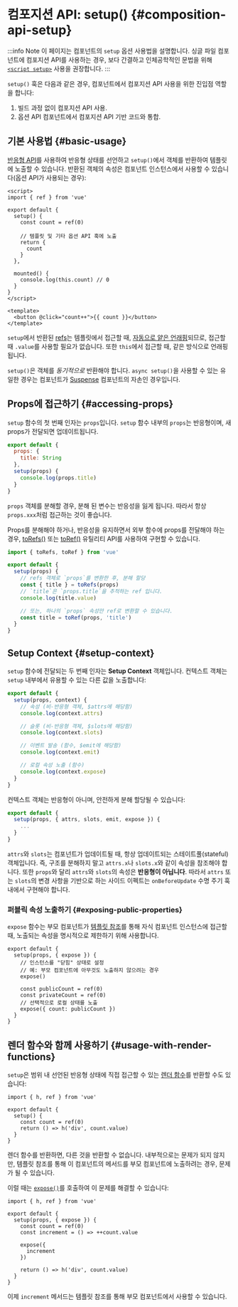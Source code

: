 # 컴포지션 API: setup() {#composition-api-setup}

:::info Note
이 페이지는 컴포넌트의 `setup` 옵션 사용법을 설명합니다.
싱글 파일 컴포넌트에 컴포지션 API를 사용하는 경우,
보다 간결하고 인체공학적인 문법을 위해 [`<script setup>`](/api/sfc-script-setup.html) 사용을 권장합니다.
:::

`setup()` 훅은 다음과 같은 경우, 컴포넌트에서 컴포지션 API 사용을 위한 진입점 역할을 합니다:

1. 빌드 과정 없이 컴포지션 API 사용.
2. 옵션 API 컴포넌트에서 컴포지션 API 기반 코드와 통합.

## 기본 사용법 {#basic-usage}

[반응형 API](./reactivity-core.html)를 사용하여 반응형 상태를 선언하고 `setup()`에서 객체를 반환하여 템플릿에 노출할 수 있습니다.
반환된 객체의 속성은 컴포넌트 인스턴스에서 사용할 수 있습니다(옵션 API가 사용되는 경우):

```vue
<script>
import { ref } from 'vue'

export default {
  setup() {
    const count = ref(0)

    // 템플릿 및 기타 옵션 API 훅에 노출
    return {
      count
    }
  },

  mounted() {
    console.log(this.count) // 0
  }
}
</script>

<template>
  <button @click="count++">{{ count }}</button>
</template>
```

`setup`에서 반환된 [refs](/api/reactivity-core.html#ref)는 템플릿에서 접근할 때,
[자동으로 얕은 언래핑](/guide/essentials/reactivity-fundamentals.html#deep-reactivity)되므로, 접근할 때 `.value`를 사용할 필요가 없습니다.
또한 `this`에서 접근할 때, 같은 방식으로 언래핑 됩니다.

`setup()`은 객체를 _동기적으로_ 반환해야 합니다. `async setup()`을 사용할 수 있는 유일한 경우는 컴포넌트가 [Suspense](../guide/built-in/suspense.html) 컴포넌트의 자손인 경우입니다.

## Props에 접근하기 {#accessing-props}

`setup` 함수의 첫 번째 인자는 `props`입니다.
`setup` 함수 내부의 `props`는 반응형이며, 새 props가 전달되면 업데이트됩니다.

```js
export default {
  props: {
    title: String
  },
  setup(props) {
    console.log(props.title)
  }
}
```

`props` 객체를 분해할 경우, 분해 된 변수는 반응성을 잃게 됩니다.
따라서 항상 `props.xxx`처럼 접근하는 것이 좋습니다.

Props를 분해해야 하거나, 반응성을 유지하면서 외부 함수에 props를 전달해야 하는 경우,
[toRefs()](./reactivity-utilities.html#torefs) 또는 [toRef()](/api/reactivity-utilities.html#toref) 유틸리티 API를 사용하여 구현할 수 있습니다.

```js
import { toRefs, toRef } from 'vue'

export default {
  setup(props) {
    // refs 객체로 `props`를 변환한 후, 분해 할당
    const { title } = toRefs(props)
    // `title`은 `props.title`을 추적하는 ref 입니다.
    console.log(title.value)

    // 또는, 하나의 `props` 속성만 ref로 변환할 수 있습니다.
    const title = toRef(props, 'title')
  }
}
```

## Setup Context {#setup-context}

`setup` 함수에 전달되는 두 번째 인자는 **Setup Context** 객체입니다.
컨텍스트 객체는 `setup` 내부에서 유용할 수 있는 다른 값을 노출합니다:

```js
export default {
  setup(props, context) {
    // 속성 (비-반응형 객체, $attrs에 해당함)
    console.log(context.attrs)

    // 슬롯 (비-반응형 객체, $slots에 해당함)
    console.log(context.slots)

    // 이벤트 발송 (함수, $emit에 해당함)
    console.log(context.emit)

    // 로컬 속성 노출 (함수)
    console.log(context.expose)
  }
}
```

컨텍스트 객체는 반응형이 아니며, 안전하게 분해 할당될 수 있습니다:

```js
export default {
  setup(props, { attrs, slots, emit, expose }) {
    ...
  }
}
```

`attrs`와 `slots`는 컴포넌트가 업데이트될 때, 항상 업데이트되는 스테이트풀(stateful) 객체입니다.
즉, 구조를 분해하지 말고 `attrs.x`나 `slots.x`와 같이 속성을 참조해야 합니다.
또한 `props`와 달리 `attrs`와 `slots`의 속성은 **반응형이 아닙니다**.
따라서 `attrs` 또는 `slots`의 변경 사항을 기반으로 하는 사이드 이펙트는 `onBeforeUpdate` 수명 주기 훅 내에서 구현해야 합니다.

### 퍼블릭 속성 노출하기 {#exposing-public-properties}

`expose` 함수는 부모 컴포넌트가 [템플릿 참조](/guide/essentials/template-refs.html#ref-on-component)를 통해 자식 컴포넌트 인스턴스에 접근할 때,
노출되는 속성을 명시적으로 제한하기 위해 사용합니다.

```js{5,10}
export default {
  setup(props, { expose }) {
    // 인스턴스를 "닫힘" 상태로 설정
    // 예: 부모 컴포넌트에 아무것도 노출하지 않으려는 경우
    expose()

    const publicCount = ref(0)
    const privateCount = ref(0)
    // 선택적으로 로컬 상태를 노출
    expose({ count: publicCount })
  }
}
```

## 렌더 함수와 함께 사용하기 {#usage-with-render-functions}

`setup`은 범위 내 선언된 반응형 상태에 직접 접근할 수 있는 [렌더 함수](/guide/extras/render-function.html)를 반환할 수도 있습니다:

```js{6}
import { h, ref } from 'vue'

export default {
  setup() {
    const count = ref(0)
    return () => h('div', count.value)
  }
}
```

렌더 함수를 반환하면, 다른 것을 반환할 수 없습니다.
내부적으로는 문제가 되지 않지만,
템플릿 참조를 통해 이 컴포넌트의 메서드를 부모 컴포넌트에 노출하려는 경우,
문제가 될 수 있습니다.

이럴 때는 [`expose()`](#exposing-public-properties)를 호출하여 이 문제를 해결할 수 있습니다:

```js{8-10}
import { h, ref } from 'vue'

export default {
  setup(props, { expose }) {
    const count = ref(0)
    const increment = () => ++count.value

    expose({
      increment
    })

    return () => h('div', count.value)
  }
}
```

이제 `increment` 메서드는 템플릿 참조를 통해 부모 컴포넌트에서 사용할 수 있습니다.
